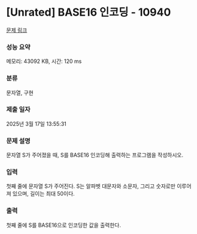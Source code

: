 # [Unrated] BASE16 인코딩 - 10940 

[문제 링크](https://www.acmicpc.net/problem/10940) 

### 성능 요약

메모리: 43092 KB, 시간: 120 ms

### 분류

문자열, 구현

### 제출 일자

2025년 3월 17일 13:55:31

### 문제 설명

<p>문자열 S가 주어졌을 때, S를 BASE16 인코딩해 출력하는 프로그램을 작성하시오.</p>

### 입력 

 <p>첫째 줄에 문자열 S가 주어진다. S는 알파벳 대문자와 소문자, 그리고 숫자로만 이루어져 있으며, 길이는 최대 50이다.</p>

### 출력 

 <p>첫째 줄에 S를 BASE16으로 인코딩한 값을 출력한다.</p>

